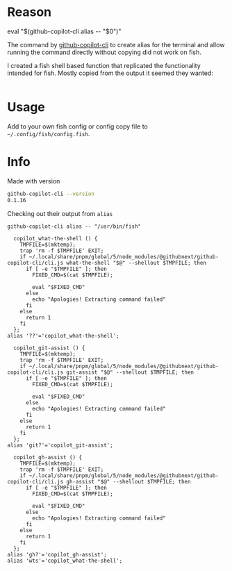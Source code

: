 # Reason

eval "$(github-copilot-cli alias -- "$0")"

The command by [github-copilot-cli](https://www.npmjs.com/package/@githubnext/github-copilot-cli) to create alias for the terminal and allow running the command directly without copying did not work on fish.

I created a fish shell based function that replicated the functionality intended for fish. Mostly copied from the output it seemed they wanted:

```sh

```

# Usage

Add to your own fish config or config copy file to `~/.config/fish/config.fish`.

# Info

Made with version

```sh
github-copilot-cli --version
0.1.16
```

Checking out their output from `alias`

```
github-copilot-cli alias -- "/usr/bin/fish"

  copilot_what-the-shell () {
    TMPFILE=$(mktemp);
    trap 'rm -f $TMPFILE' EXIT;
    if ~/.local/share/pnpm/global/5/node_modules/@githubnext/github-copilot-cli/cli.js what-the-shell "$@" --shellout $TMPFILE; then
      if [ -e "$TMPFILE" ]; then
        FIXED_CMD=$(cat $TMPFILE);
        
        eval "$FIXED_CMD"
      else
        echo "Apologies! Extracting command failed"
      fi
    else
      return 1
    fi
  };
alias '??'='copilot_what-the-shell';

  copilot_git-assist () {
    TMPFILE=$(mktemp);
    trap 'rm -f $TMPFILE' EXIT;
    if ~/.local/share/pnpm/global/5/node_modules/@githubnext/github-copilot-cli/cli.js git-assist "$@" --shellout $TMPFILE; then
      if [ -e "$TMPFILE" ]; then
        FIXED_CMD=$(cat $TMPFILE);
        
        eval "$FIXED_CMD"
      else
        echo "Apologies! Extracting command failed"
      fi
    else
      return 1
    fi
  };
alias 'git?'='copilot_git-assist';

  copilot_gh-assist () {
    TMPFILE=$(mktemp);
    trap 'rm -f $TMPFILE' EXIT;
    if ~/.local/share/pnpm/global/5/node_modules/@githubnext/github-copilot-cli/cli.js gh-assist "$@" --shellout $TMPFILE; then
      if [ -e "$TMPFILE" ]; then
        FIXED_CMD=$(cat $TMPFILE);
        
        eval "$FIXED_CMD"
      else
        echo "Apologies! Extracting command failed"
      fi
    else
      return 1
    fi
  };
alias 'gh?'='copilot_gh-assist';
alias 'wts'='copilot_what-the-shell';

```